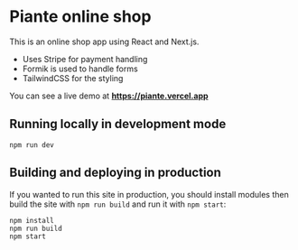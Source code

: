 # Piante online shop

This is an online shop app using React and Next.js.

* Uses Stripe for payment handling
* Formik is used to handle forms
* TailwindCSS for the styling

You can see a live demo at **https://piante.vercel.app**

## Running locally in development mode

    npm run dev

## Building and deploying in production

If you wanted to run this site in production, you should install modules then build the site with `npm run build` and run it with `npm start`:

    npm install
    npm run build
    npm start
